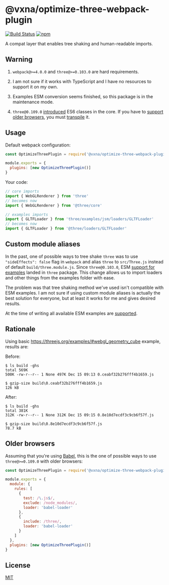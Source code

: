 # @vxna/optimize-three-webpack-plugin

[![Build Status](https://travis-ci.com/vxna/optimize-three-webpack-plugin.svg)](https://travis-ci.com/vxna/optimize-three-webpack-plugin) [![npm](https://img.shields.io/npm/v/@vxna/optimize-three-webpack-plugin.svg)](https://www.npmjs.com/package/@vxna/optimize-three-webpack-plugin)

A compat layer that enables tree shaking and human-readable imports.

## Warning

1. `webpack@>=4.0.0` and `three@>=0.103.0` are hard requirements.

2. I am not sure if it works with TypeScript and I have no resources to support it on my own.

3. Examples ESM conversion seems finished, so this package is in the maintenance mode.

4. `three@0.109.0` [introduced](https://github.com/mrdoob/three.js/pull/17276) ES6 classes in the core. If you have to [support older browsers](https://caniuse.com/#feat=es6-class), you must [transpile](#older-browsers) it.

## Usage

Default webpack configuration:

```js
const OptimizeThreePlugin = require('@vxna/optimize-three-webpack-plugin')

module.exports = {
  plugins: [new OptimizeThreePlugin()]
}
```

Your code:

```js
// core imports
import { WebGLRenderer } from 'three'
// becomes now
import { WebGLRenderer } from '@three/core'

// examples imports
import { GLTFLoader } from 'three/examples/jsm/loaders/GLTFLoader'
// becomes now
import { GLTFLoader } from '@three/loaders/GLTFLoader'
```

## Custom module aliases

In the past, one of possible ways to tree shake `three` was to use `"sideEffects": false` flag in `webpack` and alias `three` to `src/Three.js` instead of default `build/three.module.js`. Since `three@0.103.0`, ESM [support for examples](https://threejs.org/docs/#manual/en/introduction/Import-via-modules) landed in `three` package. This change allows us to import loaders and other things from the examples folder with ease.

The problem was that tree shaking method we've used isn't compatible with ESM examples. I am not sure if using custom module aliases is actually the best solution for everyone, but at least it works for me and gives desired results.

At the time of writing all available ESM examples are [supported](https://github.com/vxna/optimize-three-webpack-plugin/blob/master/src/aliases.js).

## Rationale

Using basic https://threejs.org/examples/#webgl_geometry_cube example, results are:

Before:

```
$ ls build -ghs
total 569K
500K -rw-r--r-- 1 None 497K Dec 15 09:13 0.ceabf32b276fff4b1659.js

$ gzip-size build\0.ceabf32b276fff4b1659.js
126 kB
```

After:

```
$ ls build -ghs
total 381K
312K -rw-r--r-- 1 None 312K Dec 15 09:15 0.8e10d7ecdf3c9cb6f57f.js

$ gzip-size build\0.8e10d7ecdf3c9cb6f57f.js
78.7 kB
```

## Older browsers

Assuming that you're using [Babel](https://github.com/babel/babel-loader), this is the one of possible ways to use `three@>=0.109.0` with older browsers:

```js
const OptimizeThreePlugin = require('@vxna/optimize-three-webpack-plugin')

module.exports = {
  module: {
    rules: [
      {
        test: /\.js$/,
        exclude: /node_modules/,
        loader: 'babel-loader'
      },
      {
        include: /three/,
        loader: 'babel-loader'
      }
    ]
  },
  plugins: [new OptimizeThreePlugin()]
}
```

## License

[MIT](./LICENSE)
